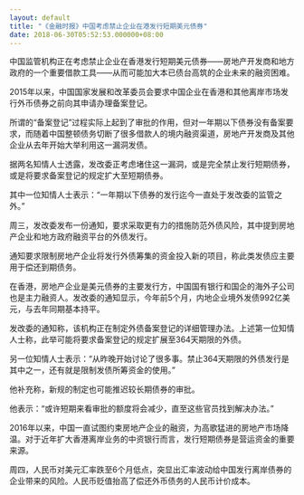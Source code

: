 ```yaml
---
layout: default
title: "《金融时报》中国考虑禁止企业在港发行短期美元债券"
date: 2018-06-30T05:52:53.000000+08:00
---
```


中国监管机构正在考虑禁止企业在香港发行短期美元债券——房地产开发商和地方政府的一个重要借款工具——从而可能加大本已债台高筑的企业未来的融资困难。

2015年以来，中国国家发展和改革委员会要求中国企业在香港和其他离岸市场发行外币债券之前向其申请办理备案登记。

所谓的“备案登记”过程实际上起到了审批的作用，但对一年期以下债券没有备案要求，而随着中国整顿债务切断了很多借款人的境内融资渠道，房地产开发商及其他企业从去年开始大举利用这一漏洞发债。

据两名知情人士透露，发改委正考虑堵住这一漏洞，或是完全禁止发行短期债券，或是将要求备案登记的规定扩大至短期债券。

其中一位知情人士表示：“一年期以下债券的发行迄今一直处于发改委的监管之外。”

周三，发改委发布一份通知，要求采取更有力的措施防范外债风险，其中提到房地产企业和地方政府融资平台的外债发行。

通知要求限制房地产企业将发行外债筹集的资金投入新的项目，称此类发债应主要用于偿还到期债务。

在香港，房地产企业是美元债券的主要发行方，中国国有银行和国企的海外子公司也是主力融资人。发改委的通知显示，今年前5个月，内地企业境外发债992亿美元，与去年同期基本持平。

发改委的通知称，该机构正在制定外债备案登记的详细管理办法。上述第一位知情人士称，此举可能将要求备案登记的规定扩展至364天期限的外债。

另一位知情人士表示：“从昨晚开始讨论了很多事。禁止364天期限的外债发行是其中之一，还有就是限制发债所筹资金的使用。”

他补充称，新规的制定也可能推迟较长期债券的审批。

他表示：“或许短期来看审批的额度将会减少，直至这些官员找到解决办法。”

2016年以来，中国一直试图约束房地产企业的融资，为高歌猛进的房地产市场降温。对于近年扩大香港离岸业务的中资银行而言，发行短期债券是营运资金的重要来源。

周四，人民币对美元汇率跌至6个月低点，突显出汇率波动给中国发行离岸债券的企业带来的风险。人民币贬值抬高了偿还外币债务的人民币计价成本。

